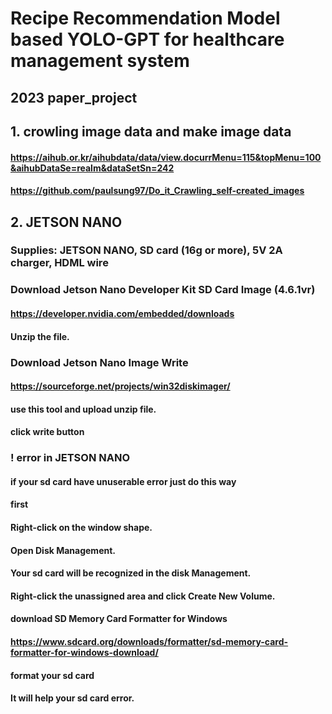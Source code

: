 Recipe Recommendation Model based YOLO-GPT for healthcare management system
===========================================================================

2023 paper_project
------------------

## 1. crowling image data and make image data 

#### https://aihub.or.kr/aihubdata/data/view.docurrMenu=115&topMenu=100&aihubDataSe=realm&dataSetSn=242

#### https://github.com/paulsung97/Do_it_Crawling_self-created_images



## 2. JETSON NANO

### Supplies: JETSON NANO, SD card (16g or more), 5V 2A charger, HDML wire


### Download Jetson Nano Developer Kit SD Card Image  (4.6.1vr)
#### https://developer.nvidia.com/embedded/downloads
#### Unzip the file.


### Download Jetson Nano Image Write
#### https://sourceforge.net/projects/win32diskimager/
#### use this tool and upload unzip file.
#### click write button



### ! error in JETSON NANO

#### if your sd card have unuserable error just do this way

#### first 

#### Right-click on the window shape.

#### Open Disk Management.

#### Your sd card will be recognized in the disk Management. 

#### Right-click the unassigned area and click Create New Volume.

#### download SD Memory Card Formatter for Windows 
#### https://www.sdcard.org/downloads/formatter/sd-memory-card-formatter-for-windows-download/


#### format your sd card 

#### It will help your sd card error.
